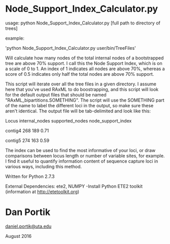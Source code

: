 # Node_Support_Index_Calculator.py

usage: python Node_Support_Index_Calculator.py [full path to directory of trees]

example:

'python Node_Support_Index_Calculator.py user/bin/TreeFiles'

Will calculate how many nodes of the total internal nodes of a bootstrapped
tree are above 70% support. I call this the Node Support Index, which is on
a scale of 0 to 1. An index of 1 indicates all nodes are above 70%, whereas
a score of 0.5 indicates only half the total nodes are above 70% support.


This script will iterate over all the tree files in a given directory.
I assume here that you've used RAxML to do boostrapping, and this script
will look for the default output files that should be named
"RAxML_bipartitions.SOMETHING". The script will use the SOMETHING part of
the name to label the different loci in the output, so make sure these aren't
identical. The output file will be tab-delimited and look like this:


Locus    internal_nodes  supported_nodes  node_support_index

contig4  268             189              0.71

contig5  274             163              0.59


The index can be used to find the most informative of your loci, or
draw comparisons between locus length or number of variable sites, 
for example. I find it useful to quantify information content of
sequence capture loci in various ways, including this method.

Written for Python 2.7.3

External Dependencies: ete2, NUMPY
-Install Python ETE2 toolkit (information at http://etetoolkit.org) 
 
 
# Dan Portik

daniel.portik@uta.edu

August 2016
